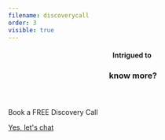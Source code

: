 ```yaml
---
filename: discoverycall
order: 3
visible: true
---
```

<header>
<h4>Intrigued to</h4>
<h3>&nbsp;know more? </h3>
</header>

Book a FREE Discovery Call

<a class="cta" href="/booking">Yes, let's chat</a>